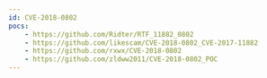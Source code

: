 ```yaml
---
id: CVE-2018-0802
pocs:
    - https://github.com/Ridter/RTF_11882_0802
    - https://github.com/likescam/CVE-2018-0802_CVE-2017-11882
    - https://github.com/rxwx/CVE-2018-0802
    - https://github.com/zldww2011/CVE-2018-0802_POC
---
```


